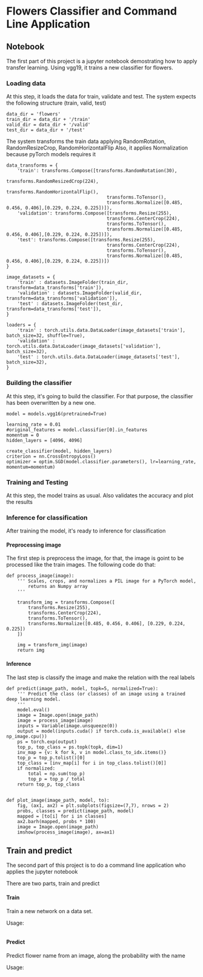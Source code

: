 # Flowers Classifier and Command Line Application

## Notebook

The first part of this project is a jupyter notebook demostrating how to apply transfer learning.
Using vgg19, it trains a new classifier for flowers.

### Loading data

At this step, it loads the data for train, validate and test.
The system expects the following structure (train, valid, test)

```
data_dir = 'flowers'
train_dir = data_dir + '/train'
valid_dir = data_dir + '/valid'
test_dir = data_dir + '/test'
```

The system transforms the train data applying RandomRotation, RandomResizeCrop, RandomHorizontalFlip
Also, it applies Normalization because pyTorch models requires it

```
data_transforms = {
    'train': transforms.Compose([transforms.RandomRotation(30),
                                     transforms.RandomResizedCrop(224),
                                     transforms.RandomHorizontalFlip(),
                                     transforms.ToTensor(),
                                     transforms.Normalize([0.485, 0.456, 0.406],[0.229, 0.224, 0.225])]),
    'validation': transforms.Compose([transforms.Resize(255),
                                     transforms.CenterCrop(224),
                                     transforms.ToTensor(),
                                     transforms.Normalize([0.485, 0.456, 0.406],[0.229, 0.224, 0.225])]),
    'test': transforms.Compose([transforms.Resize(255),
                                     transforms.CenterCrop(224),
                                     transforms.ToTensor(),
                                     transforms.Normalize([0.485, 0.456, 0.406],[0.229, 0.224, 0.225])])
}

image_datasets = {
    'train' : datasets.ImageFolder(train_dir, transform=data_transforms['train']),
    'validation' : datasets.ImageFolder(valid_dir, transform=data_transforms['validation']),
    'test' : datasets.ImageFolder(test_dir, transform=data_transforms['test']),
}

loaders = {
    'train' : torch.utils.data.DataLoader(image_datasets['train'], batch_size=32, shuffle=True),
    'validation' : torch.utils.data.DataLoader(image_datasets['validation'], batch_size=32),
    'test' : torch.utils.data.DataLoader(image_datasets['test'], batch_size=32),
}
```


### Building the classifier

At this step, it's going to build the classifier. For that purpose, the classifier has been overwritten by a new one.

```
model = models.vgg16(pretrained=True)

learning_rate = 0.01
#original_features = model.classifier[0].in_features
momentum = 0
hidden_layers = [4096, 4096]

create_classifier(model, hidden_layers)
criterion = nn.CrossEntropyLoss()
optimizer = optim.SGD(model.classifier.parameters(), lr=learning_rate, momentum=momentum)

```

### Training and Testing

At this step, the model trains as usual.
Also validates the accuracy and plot the results

### Inference for classification

After training the model, it's ready to inference for classification

#### Preprocessing image

The first step is preprocess the image, for that, the image is goint to be processed like the train images. The following code do that:

```
def process_image(image):
    ''' Scales, crops, and normalizes a PIL image for a PyTorch model,
        returns an Numpy array
    '''

    transform_img = transforms.Compose([
        transforms.Resize(255),
        transforms.CenterCrop(224),
        transforms.ToTensor(),
        transforms.Normalize([0.485, 0.456, 0.406], [0.229, 0.224, 0.225])
    ])
    
    img = transform_img(image)
    return img
```
    
#### Inference

The last step is classify the image and make the relation with the real labels

```
def predict(image_path, model, topk=5, normalized=True):
    ''' Predict the class (or classes) of an image using a trained deep learning model.
    '''
    model.eval()
    image = Image.open(image_path)
    image = process_image(image)
    inputs = Variable(image.unsqueeze(0))    
    output = model(inputs.cuda() if torch.cuda.is_available() else np_image.cpu())
    ps = torch.exp(output)
    top_p, top_class = ps.topk(topk, dim=1)
    inv_map = {v: k for k, v in model.class_to_idx.items()}
    top_p = top_p.tolist()[0]
    top_class = [inv_map[i] for i in top_class.tolist()[0]]
    if normalized:
        total = np.sum(top_p)
        top_p = top_p / total
    return top_p, top_class
    
    
def plot_image(image_path, model, to):
    fig, (ax1, ax2) = plt.subplots(figsize=(7,7), nrows = 2)
    probs, classes = predict(image_path, model)
    mapped = [to[i] for i in classes]
    ax2.barh(mapped, probs * 100)
    image = Image.open(image_path)
    imshow(process_image(image), ax=ax1)
```

## Train and predict

The second part of this project is to do a command line application who applies the jupyter notebook

There are two parts, train and predict

#### Train

Train a new network on a data set.

Usage:

```

```
#### Predict

Predict flower name from an image, along the probability with the name

Usage:

```
```
